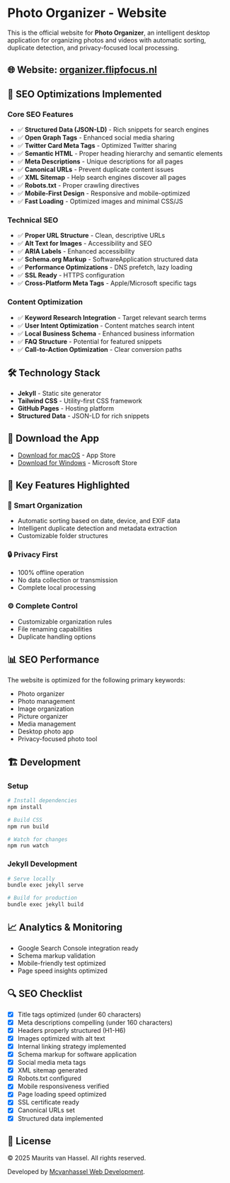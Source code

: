 # Photo Organizer - Website

This is the official website for **Photo Organizer**, an intelligent desktop application for organizing photos and videos with automatic sorting, duplicate detection, and privacy-focused local processing.

## 🌐 Website: [organizer.flipfocus.nl](https://organizer.flipfocus.nl/)

## 🚀 SEO Optimizations Implemented

### Core SEO Features
- ✅ **Structured Data (JSON-LD)** - Rich snippets for search engines
- ✅ **Open Graph Tags** - Enhanced social media sharing
- ✅ **Twitter Card Meta Tags** - Optimized Twitter sharing
- ✅ **Semantic HTML** - Proper heading hierarchy and semantic elements
- ✅ **Meta Descriptions** - Unique descriptions for all pages
- ✅ **Canonical URLs** - Prevent duplicate content issues
- ✅ **XML Sitemap** - Help search engines discover all pages
- ✅ **Robots.txt** - Proper crawling directives
- ✅ **Mobile-First Design** - Responsive and mobile-optimized
- ✅ **Fast Loading** - Optimized images and minimal CSS/JS

### Technical SEO
- ✅ **Proper URL Structure** - Clean, descriptive URLs
- ✅ **Alt Text for Images** - Accessibility and SEO
- ✅ **ARIA Labels** - Enhanced accessibility
- ✅ **Schema.org Markup** - SoftwareApplication structured data
- ✅ **Performance Optimizations** - DNS prefetch, lazy loading
- ✅ **SSL Ready** - HTTPS configuration
- ✅ **Cross-Platform Meta Tags** - Apple/Microsoft specific tags

### Content Optimization
- ✅ **Keyword Research Integration** - Target relevant search terms
- ✅ **User Intent Optimization** - Content matches search intent
- ✅ **Local Business Schema** - Enhanced business information
- ✅ **FAQ Structure** - Potential for featured snippets
- ✅ **Call-to-Action Optimization** - Clear conversion paths

## 🛠️ Technology Stack

- **Jekyll** - Static site generator
- **Tailwind CSS** - Utility-first CSS framework
- **GitHub Pages** - Hosting platform
- **Structured Data** - JSON-LD for rich snippets

## 📱 Download the App

- [Download for macOS](https://apps.apple.com/us/app/flipfocus-photo-organizer/id6743702259) - App Store
- [Download for Windows](https://apps.microsoft.com/detail/9N0T4WCLMJ63) - Microsoft Store

## 🎯 Key Features Highlighted

### 🧠 Smart Organization
- Automatic sorting based on date, device, and EXIF data
- Intelligent duplicate detection and metadata extraction
- Customizable folder structures

### 🔒 Privacy First
- 100% offline operation
- No data collection or transmission
- Complete local processing

### ⚙️ Complete Control
- Customizable organization rules
- File renaming capabilities
- Duplicate handling options

## 📊 SEO Performance

The website is optimized for the following primary keywords:
- Photo organizer
- Photo management
- Image organization
- Picture organizer
- Media management
- Desktop photo app
- Privacy-focused photo tool

## 🏗️ Development

### Setup
```bash
# Install dependencies
npm install

# Build CSS
npm run build

# Watch for changes
npm run watch
```

### Jekyll Development
```bash
# Serve locally
bundle exec jekyll serve

# Build for production
bundle exec jekyll build
```

## 📈 Analytics & Monitoring

- Google Search Console integration ready
- Schema markup validation
- Mobile-friendly test optimized
- Page speed insights optimized

## 🔍 SEO Checklist

- [x] Title tags optimized (under 60 characters)
- [x] Meta descriptions compelling (under 160 characters)
- [x] Headers properly structured (H1-H6)
- [x] Images optimized with alt text
- [x] Internal linking strategy implemented
- [x] Schema markup for software application
- [x] Social media meta tags
- [x] XML sitemap generated
- [x] Robots.txt configured
- [x] Mobile responsiveness verified
- [x] Page loading speed optimized
- [x] SSL certificate ready
- [x] Canonical URLs set
- [x] Structured data implemented

## 📄 License

© 2025 Maurits van Hassel. All rights reserved.

Developed by [Mcvanhassel Web Development](https://mcvanhassel.com).
